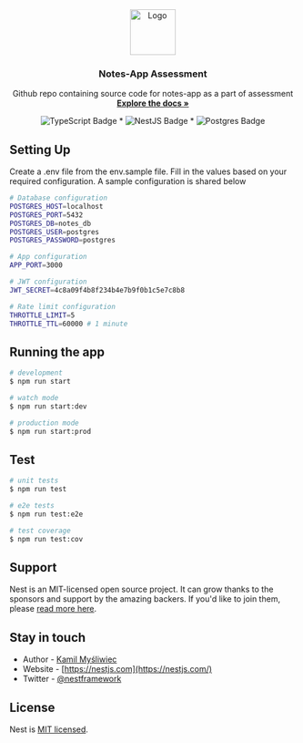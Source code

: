 
<div align="center">
  <a href="https://github.com/JoyalAJohney/Notes-App-Assessment/">
    <img src="https://raw.githubusercontent.com/othneildrew/Best-README-Template/master/images/logo.png" alt="Logo" width="80" height="80">
  </a>

  <h3 align="center">Notes-App Assessment</h3>

  <p align="center">
    Github repo containing source code for notes-app as a part of assessment
    <br />
    <a href="https://github.com/JoyalAJohney/Notes-App-Assessment/"><strong>Explore the docs »</strong></a>
    <br />
  </p>
  <img src="https://img.shields.io/badge/typescript-%23007ACC.svg?style=for-the-badge&logo=typescript&logoColor=white" alt="TypeScript Badge">
  *
  <img src="https://img.shields.io/badge/nestjs-%23E0234E.svg?style=for-the-badge&logo=nestjs&logoColor=white" alt="NestJS Badge">
  *
  <img src="https://img.shields.io/badge/postgres-%23316192.svg?style=for-the-badge&logo=postgresql&logoColor=white" alt="Postgres Badge">
</div>
  

## Setting Up

Create a .env file from the env.sample file. Fill in the values based on your required configuration. A sample configuration is shared below
```bash
# Database configuration
POSTGRES_HOST=localhost 
POSTGRES_PORT=5432
POSTGRES_DB=notes_db
POSTGRES_USER=postgres
POSTGRES_PASSWORD=postgres

# App configuration
APP_PORT=3000

# JWT configuration
JWT_SECRET=4c8a09f4b8f234b4e7b9f0b1c5e7c8b8

# Rate limit configuration
THROTTLE_LIMIT=5
THROTTLE_TTL=60000 # 1 minute
```

## Running the app

```bash
# development
$ npm run start

# watch mode
$ npm run start:dev

# production mode
$ npm run start:prod
```

## Test

```bash
# unit tests
$ npm run test

# e2e tests
$ npm run test:e2e

# test coverage
$ npm run test:cov
```

## Support

Nest is an MIT-licensed open source project. It can grow thanks to the sponsors and support by the amazing backers. If you'd like to join them, please [read more here](https://docs.nestjs.com/support).

## Stay in touch

- Author - [Kamil Myśliwiec](https://kamilmysliwiec.com)
- Website - [https://nestjs.com](https://nestjs.com/)
- Twitter - [@nestframework](https://twitter.com/nestframework)

## License

Nest is [MIT licensed](LICENSE).
